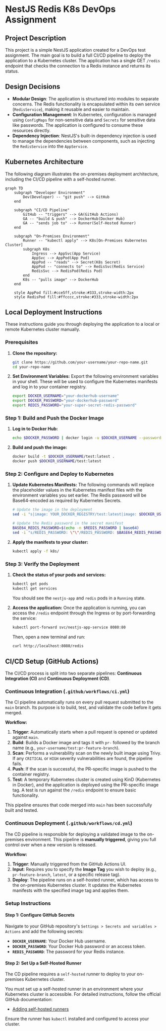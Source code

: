 # NestJS Redis K8s DevOps Assignment

## Project Description

This project is a simple NestJS application created for a DevOps test assignment. The main goal is to build a full CI/CD pipeline to deploy the application to a Kubernetes cluster. The application has a single GET `/redis` endpoint that checks the connection to a Redis instance and returns its status.

## Design Decisions

- **Modular Design**: The application is structured into modules to separate concerns. The Redis functionality is encapsulated within its own service (`RedisService`), making it reusable and easier to maintain.
- **Configuration Management**: In Kubernetes, configuration is managed using `ConfigMaps` for non-sensitive data and `Secrets` for sensitive data like passwords. The application is configured to consume these resources directly.
- **Dependency Injection**: NestJS's built-in dependency injection is used to manage the dependencies between components, such as injecting the `RedisService` into the `AppService`.

## Kubernetes Architecture

The following diagram illustrates the on-premises deployment architecture, including the CI/CD pipeline with a self-hosted runner.

```mermaid
graph TD
    subgraph "Developer Environment"
        Dev(Developer) -- "git push" --> GitHub
    end

    subgraph "CI/CD Pipeline"
        GitHub -- "triggers" --> GA(GitHub Actions)
        GA -- "build & push" --> DockerHub(Docker Hub)
        GA -- "sends job to" --> Runner(Self-Hosted Runner)
    end
    
    subgraph "On-Premises Environment"
        Runner -- "kubectl apply" --> K8s[On-Premises Kubernetes Cluster]
        subgraph K8s
            Ingress --> AppSvc(App Service)
            AppSvc --> AppPod(App Pod)
            AppPod -- "reads" --> Secret(K8s Secret)
            AppPod -- "connects to" --> RedisSvc(Redis Service)
            RedisSvc --> RedisPod(Redis Pod)
        end
        K8s -- "pulls image" --> DockerHub
    end

    style AppPod fill:#cce5ff,stroke:#333,stroke-width:2px
    style RedisPod fill:#ffcccc,stroke:#333,stroke-width:2px
```

## Local Deployment Instructions

These instructions guide you through deploying the application to a local or remote Kubernetes cluster manually.

### Prerequisites

1.  **Clone the repository:**
    ```bash
    git clone https://github.com/your-username/your-repo-name.git
    cd your-repo-name
    ```

2.  **Set Environment Variables:**
    Export the following environment variables in your shell. These will be used to configure the Kubernetes manifests and log in to your container registry.

    ```bash
    export DOCKER_USERNAME="your-dockerhub-username"
    export DOCKER_PASSWORD="your-dockerhub-password"
    export REDIS_PASSWORD="your-super-secret-redis-password"
    ```

### Step 1: Build and Push the Docker Image

1.  **Log in to Docker Hub:**
    ```bash
    echo $DOCKER_PASSWORD | docker login -u $DOCKER_USERNAME --password-stdin
    ```

2.  **Build and push the image:**
    ```bash
    docker build -t $DOCKER_USERNAME/test:latest .
    docker push $DOCKER_USERNAME/test:latest
    ```

### Step 2: Configure and Deploy to Kubernetes

1.  **Update Kubernetes Manifests:**
    The following commands will replace the placeholder values in the Kubernetes manifest files with the environment variables you set earlier. The Redis password will be Base64-encoded as required by Kubernetes Secrets.

    ```bash
    # Update the image in the deployment
    sed -i "s|image: YOUR_DOCKER_REGISTRY/test:latest|image: $DOCKER_USERNAME/test:latest|g" k8s/app.yml

    # Update the Redis password in the secret manifest
    BASE64_REDIS_PASSWORD=$(echo -n $REDIS_PASSWORD | base64)
    sed -i "s/REDIS_PASSWORD: \"\"/REDIS_PASSWORD: $BASE64_REDIS_PASSWORD/g" k8s/secret.yml
    ```

2.  **Apply the manifests to your cluster:**
    ```bash
    kubectl apply -f k8s/
    ```

### Step 3: Verify the Deployment

1.  **Check the status of your pods and services:**
    ```bash
    kubectl get pods
    kubectl get services
    ```
    You should see the `nestjs-app` and `redis` pods in a `Running` state.

2.  **Access the application:**
    Once the application is running, you can access the `/redis` endpoint through the Ingress or by port-forwarding the service:
    ```bash
    kubectl port-forward svc/nestjs-app-service 8080:80
    ```
    Then, open a new terminal and run:
    ```bash
    curl http://localhost:8080/redis
    ```
    
## CI/CD Setup (GitHub Actions)

The CI/CD process is split into two separate pipelines: **Continuous Integration (CI)** and **Continuous Deployment (CD)**.

### Continuous Integration (`.github/workflows/ci.yml`)

The CI pipeline automatically runs on every pull request submitted to the `main` branch. Its purpose is to build, test, and validate the code before it gets merged.

**Workflow:**
1.  **Trigger**: Automatically starts when a pull request is opened or updated against `main`.
2.  **Build**: Builds a Docker image and tags it with `pr-` followed by the branch name (e.g., `your-username/test:pr-feature-branch`).
3.  **Scan**: Performs a vulnerability scan on the newly built image using Trivy. If any `CRITICAL` or `HIGH` severity vulnerabilities are found, the pipeline fails.
4.  **Push**: If the scan is successful, the PR-specific image is pushed to the container registry.
5.  **Test**: A temporary Kubernetes cluster is created using KinD (Kubernetes in Docker), and the application is deployed using the PR-specific image tag. A test is run against the `/redis` endpoint to ensure basic functionality.

This pipeline ensures that code merged into `main` has been successfully built and tested.

### Continuous Deployment (`.github/workflows/cd.yml`)

The CD pipeline is responsible for deploying a validated image to the on-premises environment. This pipeline is **manually triggered**, giving you full control over when a new version is released.

**Workflow:**
1.  **Trigger**: Manually triggered from the GitHub Actions UI.
2.  **Input**: Requires you to specify the **Image Tag** you wish to deploy (e.g., `pr-feature-branch`, `latest`, or a specific release tag).
3.  **Deploy**: The pipeline runs on a self-hosted runner, which has access to the on-premises Kubernetes cluster. It updates the Kubernetes manifests with the specified image tag and applies them.

### Setup Instructions

#### Step 1: Configure GitHub Secrets

Navigate to your GitHub repository's `Settings > Secrets and variables > Actions` and add the following secrets:

-   **`DOCKER_USERNAME`**: Your Docker Hub username.
-   **`DOCKER_PASSWORD`**: Your Docker Hub password or an access token.
-   **`REDIS_PASSWORD`**: The password for your Redis instance.

#### Step 2: Set Up a Self-Hosted Runner

The CD pipeline requires a `self-hosted` runner to deploy to your on-premises Kubernetes cluster.

You must set up a self-hosted runner in an environment where your Kubernetes cluster is accessible. For detailed instructions, follow the official GitHub documentation:
- [Adding self-hosted runners](https://docs.github.com/en/actions/hosting-your-own-runners/adding-self-hosted-runners)

Ensure the runner has `kubectl` installed and configured to access your cluster.
